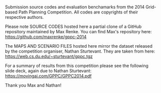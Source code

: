 Submission source codes and evaluation benchamarks from the 2014 Grid-based Path Planning Competition.
All codes are copyrights of their respective authors. 

Please note SOURCE CODES hosted here a partial clone of a GitHub repository maintained by Max Renke.
You can find Max's repository here:
https://github.com/maxrenke/gppc-2014

The MAPS AND SCENARIO FILES hosted here mirror the dataset released by the competition
organiser, Nathan Sturtevant. They are taken from here:
https://web.cs.du.edu/~sturtevant/gppc.tgz 

For a summary of results from this competition please see the following
slide deck, again due to Nathan Sturtevant:
https://movingai.com/GPPC/GPPC2014.pdf

Thank you Max and Nathan!




